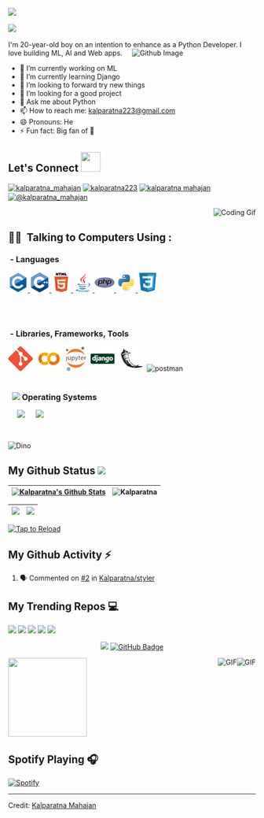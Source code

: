 <a href="https://github.com/DenverCoder1/readme-typing-svg"><img src="https://readme-typing-svg.herokuapp.com?font=Time+New+Roman&color=cyan&size=25&center=true&vCenter=true&width=600&height=100&lines=Kalparatna+Mahajan..&hearts;++;Self-taught+Python-Developer,;Computer+Science+Student,;CTF+Newbie,;Active+Learner/Researcher,;Love+to+learn+new+stuffs..<3"></a>

<img src="https://github.com/sourabmaity/sourabmaity/blob/main/header_.png" >

I'm 20-year-old boy on an intention to enhance as a Python Developer. I love building ML, AI and Web apps.
<img width="50%" align="right" alt="Github Image" src="https://raw.githubusercontent.com/onimur/.github/master/.resources/git-header.svg" />
- 🔭 I’m currently working on ML
- 🌱 I’m currently learning Django
- 👯 I’m looking to forward try new things
- 🤔 I’m looking for a good project
- 💬 Ask me about Python
- 📫 How to reach me: [kalparatna223@gmail.com](mailto:kalparatna223@gmail.com)
- 😄 Pronouns: He
- ⚡ Fun fact: Big fan of 🌈


## Let's Connect <img src="https://github.com/sourabmaity/sourabmaity/blob/main/assets/logo/socials.png" width=40 height=40 /> 

<p align="left">
<a href="https://www.linkedin.com/in/kalparatna-mahajan-72b45225b" target="blank"><img align="center" src="https://raw.githubusercontent.com/rahuldkjain/github-profile-readme-generator/master/src/images/icons/Social/linked-in-alt.svg" alt="kalparatna_mahajan" height="30" width="40" /></a>
<a href="https://codesandbox.com/kalparatna223" target="blank"><img align="center" src="https://raw.githubusercontent.com/rahuldkjain/github-profile-readme-generator/master/src/images/icons/Social/codesandbox.svg" alt="kalparatna223" height="30" width="40" /></a>
<a href="https://www.facebook.com/bhausaheb.mahajan.353" target="blank"><img align="center" src="https://raw.githubusercontent.com/rahuldkjain/github-profile-readme-generator/master/src/images/icons/Social/facebook.svg" alt="kalparatna mahajan" height="30" width="40" /></a>
<a href="https://instagram.com/kalparatna_mahajan?igshid=YmMyMTA2M2Y=" target="blank"><img align="center" src="https://raw.githubusercontent.com/rahuldkjain/github-profile-readme-generator/master/src/images/icons/Social/instagram.svg" alt="@kalparatna_mahajan" height="30" width="40" /></a>
</p>

<img alt="Coding Gif" src="https://github.com/sourabmaity/sourabmaity/blob/main/assets/gif.gif" height="200" align="right"/>&nbsp;
 <br/>
 
## 👨‍💻 &nbsp;Talking to Computers Using :

### &nbsp;- Languages

<p align="left">
    <a href="https://www.cprogramming.com/" target="_blank" rel="noreferrer">
        <img src="https://raw.githubusercontent.com/devicons/devicon/master/icons/c/c-original.svg" alt="c" width="40" height="40"/>
    </a>
    <a href="https://www.w3schools.com/cpp/" target="_blank" rel="noreferrer">
        <img src="https://raw.githubusercontent.com/devicons/devicon/master/icons/cplusplus/cplusplus-original.svg" alt="cplusplus" width="40" height="40"/>
    </a>
    <a href="https://www.w3.org/html/" target="_blank" rel="noreferrer">
        <img src="https://raw.githubusercontent.com/devicons/devicon/master/icons/html5/html5-original-wordmark.svg" alt="html5" width="40" height="40"/>
    </a>
    <a href="https://www.java.com" target="_blank" rel="noreferrer">
        <img src="https://raw.githubusercontent.com/devicons/devicon/master/icons/java/java-original.svg" alt="java" width="40" height="40"/>
    </a>
    <a href="https://www.php.net" target="_blank" rel="noreferrer">
        <img src="https://raw.githubusercontent.com/devicons/devicon/master/icons/php/php-original.svg" alt="php" width="40" height="40"/>
    </a>
    <a href="https://www.python.net" target="_blank" rel="noreferrer">
        <img src="https://raw.githubusercontent.com/devicons/devicon/master/icons/python/python-original.svg" alt="python" width="40" height="40"/>
    </a>
    <a href="https://developer.mozilla.org/en-US/docs/Web/CSS" target="_blank" rel="noreferrer">
        <img src="https://raw.githubusercontent.com/devicons/devicon/master/icons/css3/css3-original.svg" alt="css" width="40" height="40"/>
    </a>
</p>
<br>
<br>

### &nbsp;- Libraries, Frameworks, Tools  



<img src='https://github.com/saumya66/saumya66/blob/main/assets/logo/git.png' height='50'/>&nbsp;
<img src='https://github.com/saumya66/saumya66/blob/main/assets/logo/colab.png' height='50'/>&nbsp;
<img src='https://github.com/saumya66/saumya66/blob/main/assets/logo/jupy.png' height='50'/>&nbsp;
<img src='https://raw.githubusercontent.com/devicons/devicon/master/icons/django/django-original.svg' alt='django' height='50'/>&nbsp;
<img src='https://raw.githubusercontent.com/devicons/devicon/master/icons/flask/flask-original.svg' alt='flask' height='50'/>&nbsp;
<img src='https://www.vectorlogo.zone/logos/getpostman/getpostman-icon.svg' alt='postman' height='50'/>
<br>
<br>
 ### &nbsp;<picture> <img src = "https://github.com/7oSkaaa/7oSkaaa/blob/main/Images/OS.gif?raw=true" width = 50px>  </picture> Operating Systems
 
<p align="center">

  &emsp;
    <a href="#"><img src="https://img.shields.io/badge/Ubuntu-E95420?style=plastic&logo=ubuntu&logoColor=white"></a>
  &emsp;
    <a href="#"><img src="https://img.shields.io/badge/Windows-0078D6?style=plastic&logo=windows&logoColor=white"></a>
</p>

<br> 



![Dino](https://github.com/sourabmaity/sourabmaity/blob/main/dino.gif)

## My Github Status <img src="https://media.giphy.com/media/iY8CRBdQXODJSCERIr/giphy.gif" width="50px">

| <a href="https://github.com/anuraghazra/github-readme-stats"><img alt="Kalparatna's Github Stats" src="https://github-readme-stats.vercel.app/api?username=Kalparatna&show_icons=true&count_private=true&locale=en&theme=tokyonight&layout=compact" height="230px"/></a> | <img src="https://github-readme-stats.vercel.app/api/top-langs?username=Kalparatna&langs_count=10&show_icons=true&locale=en&theme=tokyonight" alt="Kalparatna" height="230px"/> |
| --- | --- |

| <img src="https://github-readme-streak-stats.herokuapp.com/?user=Kalparatna" height="230px"/> | <img src="https://readme-jokes.vercel.app/api" height="230px"/> |
| --- | --- |


[![Tap to Reload](https://metrics.lecoq.io/sourabmaity?template=classic&base.header=0&base.metadata=0&isocalendar=1&languages=1&people=1&isocalendar.duration=half-year&languages.limit=8&languages.sections=most-used&languages.colors=github&languages.threshold=0%25&languages.indepth=false&languages.recent.load=300&languages.recent.days=14&people.limit=24&people.size=28&people.types=followers%2C%20following&people.identicons=false&people.shuffle=false&config.timezone=Asia%2FCalcutta)](https://www.github.com/Kalparatna)

</details>

## My Github Activity ⚡

<!--START_SECTION:activity-->
1. 🗣 Commented on [#2](https://github.com/styler/issues/2) in [Kalparatna/styler](https://github.com/r)

<!--END_SECTION:activity-->

## My Trending Repos 💻

[![](https://github-readme-stats.vercel.app/api/pin/?username=Kalparatna&repo=IPL-Team-Predictor-Web-Application&&bg_color=45,fc00ff,00dbde&title_color=fff&text_color=fff)](https://github.com/Kalparatna/IPL-Team-Predictor-Web-Application)
[![](https://github-readme-stats.vercel.app/api/pin/?username=Kalparatna&repo=GlobalSpeak&&bg_color=45,fc00ff,00dbde&title_color=fff&text_color=fff)](https://github.com/Kalparatna/GlobalSpeak)
[![](https://github-readme-stats.vercel.app/api/pin/?username=Kalparatna&repo=CCTV-Surveillance&bg_color=45,fc00ff,00dbde&title_color=fff&text_color=fff)](https://github.com/Kalparatna/CCTV-Surveillance)
[![](https://github-readme-stats.vercel.app/api/pin/?username=Kalparatna&repo=Flask-Todo-Webapp&bg_color=45,fc00ff,00dbde&title_color=fff&text_color=fff)](https://github.com/Kalparatna/Flask-Todo-Webapp)
[![](https://github-readme-stats.vercel.app/api/pin/?username=Kalparatna&repo=RoboSpeaker&bg_color=45,fc00ff,00dbde&title_color=fff&text_color=fff)](https://github.com/Kalparatna/RoboSpeaker)


<p align='center'><img src='https://visitor-badge.laobi.icu/badge?page_id=Kalparatna'> <a href="https://github.com/Kalparatna?tab=followers"><img src="https://img.shields.io/github/followers/Kalparatna?label=Followers&style=social" alt="GitHub Badge"></a>
</p>
<img align="right" alt="GIF" height="160px" src="https://octodex.github.com/images/daftpunktocat-thomas.gif" />
<img src="https://octodex.github.com/images/daftpunktocat-guy.gif" height="160px" width="160px"> 

<img align="right" alt="GIF" height="170px" src="https://media.giphy.com/media/J5B1Y8QZnzXXbLQIBu/giphy.gif" />

## Spotify Playing 🎧



[![Spotify](https://novatorem2-alpha.vercel.app/api/spotify)](https://open.spotify.com/user/v3u6o6qjexr1zv9w39l6c4qq2)


------


Credit: [Kalparatna Mahajan](https://github.com/Kalparatna)
